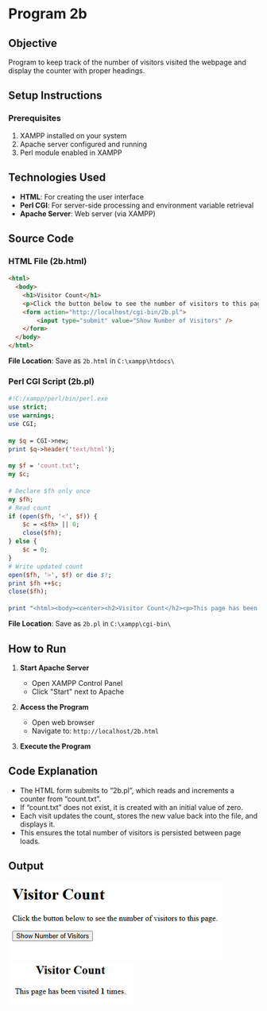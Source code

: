 # Program 2b

## Objective
Program to keep track of the number of visitors visited the webpage and display the counter with proper headings.

## Setup Instructions

### Prerequisites
1. XAMPP installed on your system
2. Apache server configured and running
3. Perl module enabled in XAMPP

## Technologies Used
- **HTML**: For creating the user interface
- **Perl CGI**: For server-side processing and environment variable retrieval
- **Apache Server**: Web server (via XAMPP)

## Source Code

### HTML File (2b.html)
```html
<html>
  <body>
    <h1>Visitor Count</h1>
    <p>Click the button below to see the number of visitors to this page.</p>
    <form action="http://localhost/cgi-bin/2b.pl">
        <input type="submit" value="Show Number of Visitors" />
    </form>
  </body>
</html>
```

**File Location**: Save as `2b.html` in `C:\xampp\htdocs\`

### Perl CGI Script (2b.pl)

```perl
#!C:/xampp/perl/bin/perl.exe
use strict;
use warnings;
use CGI;

my $q = CGI->new;
print $q->header('text/html');

my $f = 'count.txt';
my $c;

# Declare $fh only once
my $fh;
# Read count
if (open($fh, '<', $f)) {
    $c = <$fh> || 0;
    close($fh);
} else {
    $c = 0;
}
# Write updated count
open($fh, '>', $f) or die $!;
print $fh ++$c;
close($fh);

print "<html><body><center><h2>Visitor Count</h2><p>This page has been visited <strong>$c</strong> times.</p></center></body></html>";
```

**File Location**: Save as `2b.pl` in `C:\xampp\cgi-bin\`

## How to Run

1. **Start Apache Server**
   - Open XAMPP Control Panel
   - Click "Start" next to Apache

2. **Access the Program**
   - Open web browser
   - Navigate to: `http://localhost/2b.html`

3. **Execute the Program**


## Code Explanation
- The HTML form submits to “2b.pl”, which reads and increments a counter from “count.txt”.
- If “count.txt” does not exist, it is created with an initial value of zero.
- Each visit updates the count, stores the new value back into the file, and displays it.
- This ensures the total number of visitors is persisted between page loads.

## Output 

![output 1](./o1.png)
![output 2](./o2.png)